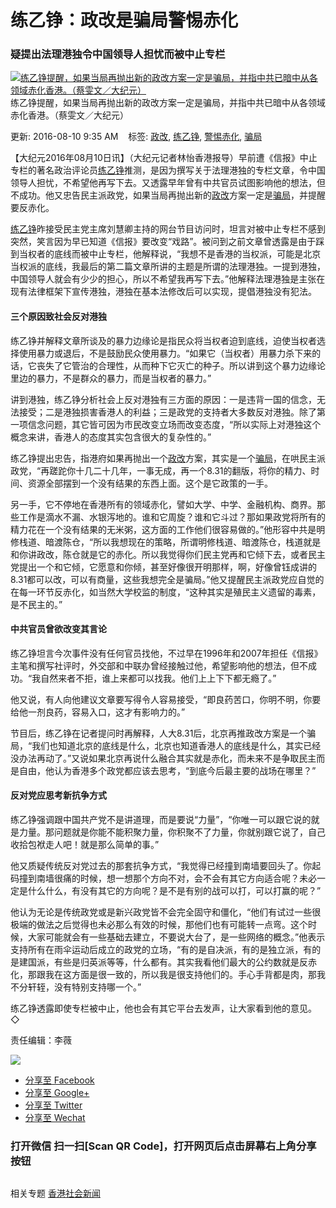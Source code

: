 练乙铮：政改是骗局警惕赤化
==========================

### 疑提出法理港独令中国领导人担忧而被中止专栏

[![练乙铮提醒，如果当局再抛出新的政改方案一定是骗局，并指中共已暗中从各领域赤化香港。（蔡雯文／大纪元）](http://i.epochtimes.com/assets/uploads/2016/08/1-105.jpg)](http://i.epochtimes.com/assets/uploads/2016/08/1-105.jpg)
练乙铮提醒，如果当局再抛出新的政改方案一定是骗局，并指中共已暗中从各领域赤化香港。（蔡雯文／大纪元）

更新: 2016-08-10 9:35 AM    标签:
[政改](http://www.epochtimes.com/gb/tag/%E6%94%BF%E6%94%B9.html),
[练乙铮](http://www.epochtimes.com/gb/tag/%E7%BB%83%E4%B9%99%E9%93%AE.html),
[警惕赤化](http://www.epochtimes.com/gb/tag/%E8%AD%A6%E6%83%95%E8%B5%A4%E5%8C%96.html),
[骗局](http://www.epochtimes.com/gb/tag/%E9%AA%97%E5%B1%80.html)

【大纪元2016年08月10日讯】（大纪元记者林怡香港报导）早前遭《信报》中止专栏的著名政治评论员[练乙铮](http://www.epochtimes.com/gb/tag/%E7%BB%83%E4%B9%99%E9%93%AE.html)推测，是因为撰写关于法理港独的专栏文章，令中国领导人担忧，不希望他再写下去。又透露早年曾有中共官员试图影响他的想法，但不成功。他又忠告民主派政党，如果当局再抛出新的[政改](http://www.epochtimes.com/gb/tag/%E6%94%BF%E6%94%B9.html)方案一定是[骗局](http://www.epochtimes.com/gb/tag/%E9%AA%97%E5%B1%80.html)，并提醒要反赤化。

[练乙铮](http://www.epochtimes.com/gb/tag/%E7%BB%83%E4%B9%99%E9%93%AE.html)昨接受民主党主席刘慧卿主持的网台节目访问时，坦言对被中止专栏不感到突然，笑言因为早已知道《信报》要改变“戏路”。被问到之前文章曾透露是由于踩到当权者的底线而被中止专栏，他解释说，“我想不是香港的当权派，可能是北京当权派的底线，我最后的第二篇文章所讲的主题是所谓的法理港独。一提到港独，中国领导人就会有少少的担心，所以不希望我再写下去。”他解释法理港独是主张在现有法律框架下宣传港独，港独在基本法修改后可以实现，提倡港独没有犯法。
#### 三个原因致社会反对港独

练乙铮并解释文章所谈及的暴力边缘论是指民众将当权者迫到底线，迫使当权者选择使用暴力或退后，不是鼓励民众使用暴力。“如果它（当权者）用暴力杀下来的话，它丧失了它管治的合理性，从而种下它灭亡的种子。所以讲到这个暴力边缘论里边的暴力，不是群众的暴力，而是当权者的暴力。”

讲到港独，练乙铮分析社会上反对港独有三方面的原因：一是违背一国的信念，无法接受；二是港独损害香港人的利益；三是政党的支持者大多数反对港独。除了第一项信念问题，其它皆可因为市民改变立场而改变态度，“所以实际上对港独这个概念来讲，香港人的态度其实包含很大的复杂性的。”

练乙铮提出忠告，指港府如果再抛出一个[政改](http://www.epochtimes.com/gb/tag/%E6%94%BF%E6%94%B9.html)方案，其实是一个[骗局](http://www.epochtimes.com/gb/tag/%E9%AA%97%E5%B1%80.html)，在哄民主派政党，“再蹉跎你十几二十几年，一事无成，再一个8.31的翻版，将你的精力、时间、资源全部摆到一个没有结果的东西上面。这个是它政策的一手。

另一手，它不停地在香港所有的领域赤化，譬如大学、中学、金融机构、商界。那些工作是滴水不漏、水银泻地的。谁和它周旋？谁和它斗过？那如果政党将所有的精力花在一个没有结果的无米粥，这方面的工作他们很容易做的。”他形容中共是明修栈道、暗渡陈仓，“所以我想现在的策略，所谓明修栈道、暗渡陈仓，栈道就是和你讲政改，陈仓就是它的赤化。所以我觉得你们民主党再和它倾下去，或者民主党提出一个和它倾，它愿意和你倾，甚至好像很开明那样，啊，好像曾钰成讲的8.31都可以改，可以有商量，这些我想完全是骗局。”他又提醒民主派政党应自觉的在每一环节反赤化，如当然大学校监的制度，“这种其实是殖民主义遗留的毒素，是不民主的。”

#### 中共官员曾欲改变其言论

练乙铮坦言今次事件没有任何官员找他，不过早在1996年和2007年担任《信报》主笔和撰写社评时，外交部和中联办曾经接触过他，希望影响他的想法，但不成功。“我自然来者不拒，谁上来都可以找我。他们上上下下都无瘾了。”

他又说，有人向他建议文章要写得令人容易接受，“即良药苦口，你明不明，你要给他一剂良药，容易入口，这才有影响力的。”

节目后，练乙铮在记者提问时再解释，人大8.31后，北京再推政改方案是一个骗局，“我们也知道北京的底线是什么，北京也知道香港人的底线是什么，其实已经没办法再动了。”又说如果北京再说什么融合其实就是赤化，而未来不是争取民主而是自由，他认为香港多个政党都应该去思考，“到底今后最主要的战场在哪里？”

#### 反对党应思考新抗争方式

练乙铮强调跟中国共产党不是讲道理，而是要说“力量”，“你唯一可以跟它说的就是力量。那问题就是你能不能积聚力量，你积聚不了力量，你就别跟它说了，自己收拾包袱走人吧！就是那么简单的事。”

他又质疑传统反对党过去的那套抗争方式，“我觉得已经撞到南墙要回头了。你起码撞到南墙很痛的时候，想一想那个方向不对，会不会有其它方向适合呢？未必一定是什么什么，有没有其它的方向呢？是不是有别的战可以打，可以打赢的呢？”

他认为无论是传统政党或是新兴政党皆不会完全固守和僵化，“他们有试过一些很极端的做法之后觉得也未必那么有效的时候，那他们也有可能转一点弯。这个时候，大家可能就会有一些基础去建立，不要说大台了，是一些网络的概念。”他表示支持所有在雨伞运动后成立的政党的立场，“有的是自决派，有的是独立派，有的是建国派，有些是归英派等等，什么都有。其实我看他们最大的公约数就是反赤化，那跟我在这方面是很一致的，所以我是很支持他们的。手心手背都是肉，那我不分轩轾，没有特别支持哪一个。”

练乙铮透露即使专栏被中止，他也会有其它平台去发声，让大家看到他的意见。◇

责任编辑：李薇

[![](//i.epochtimes.com/assets/uploads/2017/01/DJY_Donation_articleBar9.jpg)](/b5/donation.htm)
-   [分享至
    Facebook](https://www.facebook.com/sharer/sharer.php?u=http://www.epochtimes.com/gb/16/8/10/n8186004.htm)
-   [分享至
    Google+](https://plus.google.com/share?url=http://www.epochtimes.com/gb/16/8/10/n8186004.htm)
-   [分享至
    Twitter](https://twitter.com/intent/tweet?text=%E7%B7%B4%E4%B9%99%E9%8C%9A%EF%BC%9A%E6%94%BF%E6%94%B9%E6%98%AF%E9%A8%99%E5%B1%80%E8%AD%A6%E6%83%95%E8%B5%A4%E5%8C%96&via=dajiyuan&url=http://www.epochtimes.com/gb/16/8/10/n8186004.htm)
-   [分享至 Wechat]()

### 打开微信 扫一扫\[Scan QR Code\]，打开网页后点击屏幕右上角分享按钮

![]()

相关专题 [香港社会新闻](http://www.epochtimes.com/gb/nf2548.htm)



